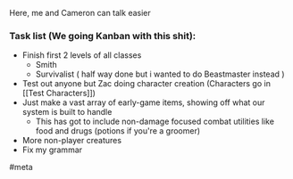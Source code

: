 Here, me and Cameron can talk easier

### Task list (We going Kanban with this shit):
- Finish first 2 levels of all classes
	- Smith
	- Survivalist ( half way done but i wanted to do Beastmaster instead )
- Test out anyone but Zac doing character creation (Characters go in [[Test Characters]])
- Just make a vast array of early-game items, showing off what our system is built to handle
	- This has got to include non-damage focused combat utilities like food and drugs (potions if you're a groomer)
- More non-player creatures
- Fix my grammar

#meta